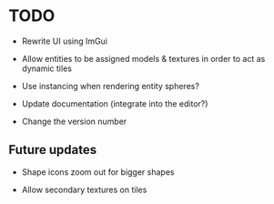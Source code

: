 # TODO

- Rewrite UI using ImGui

- Allow entities to be assigned models & textures in order to act as dynamic tiles

- Use instancing when rendering entity spheres?

- Update documentation (integrate into the editor?)

- Change the version number

## Future updates

- Shape icons zoom out for bigger shapes

- Allow secondary textures on tiles
